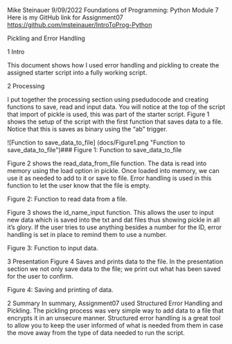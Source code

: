 Mike Steinauer
9/09/2022
Foundations of Programming: Python
Module 7
Here is my GitHub link for Assignment07
https://github.com/msteinauer/IntroToProg-Python

Pickling and Error Handling

1	Intro

This document shows how I used error handling and pickling to create the assigned starter script into a fully working script.

2	Processing

I put together the processing section using psedudocode and creating functions to save, read and input data.  You will notice at the top of the script that import of pickle is used, this was part of the starter script.
Figure 1 shows the setup of the script with the first function that saves data to a file.  Notice that this is saves as binary using the “ab” trigger.

 ![Function to save_data_to_file] (docs/Figure1.png "Function to save_data_to_file")###
Figure 1: Function to save_data_to_file



















Figure 2 shows the read_data_from_file function. The data is read into memory using the load option in pickle.  Once loaded into memory, we can use it as needed to add to it or save to file. Error handling is used in this function to let the user know that the file is empty.

 
Figure 2: Function to read data from a file.

Figure 3 shows the id_name_input function. This allows the user to input new data which is saved into the txt and dat files thus showing pickle in all it’s glory.  If the user tries to use anything besides a number for the ID, error handling is set in place to remind them to use a number.

 
Figure 3: Function to input data.


3	Presentation
Figure 4 Saves and prints data to the file. In the presentation section we not only save data to the file; we print out what has been saved for the user to confirm. 


 
Figure 4: Saving and printing of data.
 
2	Summary
In summary, Assignment07 used Structured Error Handling and Pickling.
The pickling process was very simple way to add data to a file that encrypts it in an unsecure manner. Structured error handling is a great tool to allow you to keep the user informed of what is needed from them in case the move away from the type of data needed to run the script.
